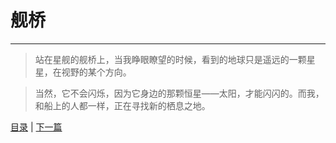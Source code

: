 # 舰桥 #
----
>站在星舰的舰桥上，当我睁眼瞭望的时候，看到的地球只是遥远的一颗星星，在视野的某个方向。

>当然，它不会闪烁，因为它身边的那颗恒星——太阳，才能闪闪的。而我，和船上的人都一样，正在寻找新的栖息之地。

[目录](/README.md "目录") | [下一篇](Day2.md "下一篇")
